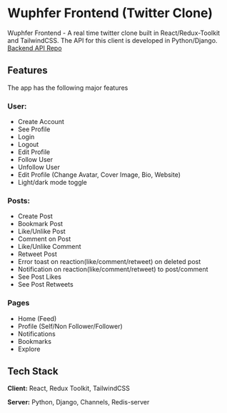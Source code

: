 # Wuphfer Frontend (Twitter Clone)

Wuphfer Frontend - A real time twitter clone built in React/Redux-Toolkit and TailwindCSS.
The API for this client is developed in Python/Django. [Backend API Repo](https://github.com/kaustubh-jsr/wuphfer_backend)

## Features

The app has the following major features

### User:

- Create Account
- See Profile
- Login
- Logout
- Edit Profile
- Follow User
- Unfollow User
- Edit Profile (Change Avatar, Cover Image, Bio, Website)
- Light/dark mode toggle

### Posts:

- Create Post
- Bookmark Post
- Like/Unlike Post
- Comment on Post
- Like/Unlike Comment
- Retweet Post
- Error toast on reaction(like/comment/retweet) on deleted post
- Notification on reaction(like/comment/retweet) to post/comment
- See Post Likes
- See Post Retweets

### Pages

- Home (Feed)
- Profile (Self/Non Follower/Follower)
- Notifications
- Bookmarks
- Explore

## Tech Stack

**Client:** React, Redux Toolkit, TailwindCSS

**Server:** Python, Django, Channels, Redis-server
